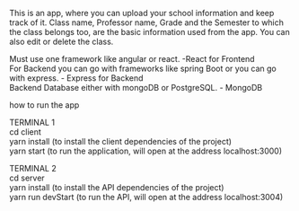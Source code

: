This is an app, where you can upload your school information and keep track of it.
Class name, Professor name, Grade and the Semester to which the class belongs too,
are the basic information used from the app.
You can also edit or delete the class.

Must use one framework like angular or react. -React for Frontend   
For Backend you can go with frameworks like spring Boot or you can go with express. - Express for Backend   
Backend Database either with mongoDB or PostgreSQL. - MongoDB


how to run the app

TERMINAL 1  
cd client  
yarn install (to install the client dependencies of the project)  
yarn start (to run the application, will open at the address localhost:3000)

TERMINAL 2  
cd server  
yarn install (to install the API dependencies of the project)  
yarn run devStart (to run the API, will open at the address localhost:3004)

